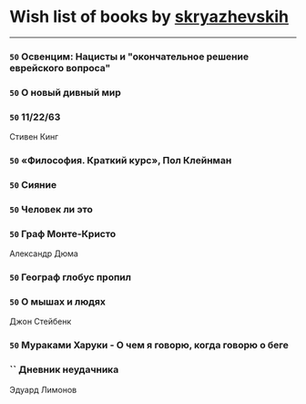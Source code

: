 # Wish list of books by [skryazhevskih](http://vk.com/id383165880)
---

### `50` Освенцим: Нацисты и "окончательное решение еврейского вопроса"

### `50` О новый дивный мир

### `50` 11/22/63
Стивен Кинг

### `50` «Философия. Краткий курс», Пол Клейнман

### `50` Сияние

### `50` Человек ли это

### `50` Граф Монте-Кристо
Александр Дюма

### `50` Географ глобус пропил

### `50` О мышах и людях
Джон Стейбенк

### `50` Мураками Харуки - О чем я говорю, когда говорю о беге

### `` Дневник неудачника
Эдуард Лимонов

